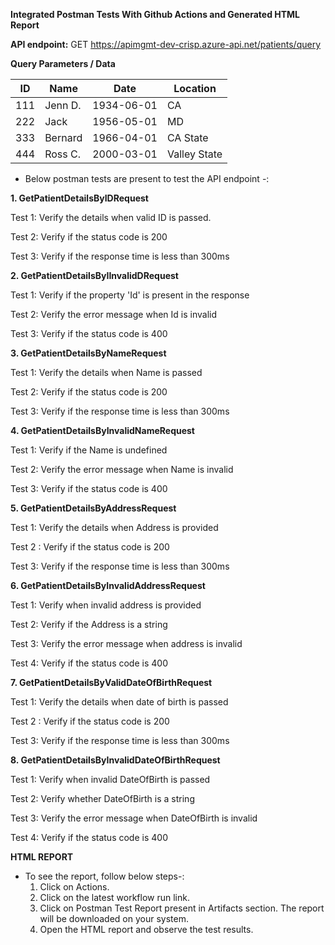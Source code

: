 **Integrated Postman Tests With Github Actions and Generated HTML Report**  


**API endpoint:**
GET https://apimgmt-dev-crisp.azure-api.net/patients/query  

**Query Parameters / Data**

| ID  | Name       | Date       | Location      |
|-----|------------|------------|---------------|
| 111 | Jenn D.    | 1934-06-01 | CA            |
| 222 | Jack       | 1956-05-01 | MD            |
| 333 | Bernard    | 1966-04-01 | CA State      |
| 444 | Ross C.    | 2000-03-01 | Valley State  |  
  
- Below postman tests are present to test the API endpoint -:  

**1. GetPatientDetailsByIDRequest**

Test 1: Verify the details when valid ID is passed.

Test 2: Verify if the status code is 200

Test 3: Verify if the response time is less than 300ms

**2. GetPatientDetailsByIInvalidDRequest**

Test 1: Verify if the property 'Id' is present in the response

Test 2: Verify the error message when Id is invalid

Test 3: Verify if the status code is 400

**3. GetPatientDetailsByNameRequest**

Test 1: Verify the details when Name is passed

Test 2: Verify if the status code is 200

Test 3: Verify if the response time is less than 300ms

**4. GetPatientDetailsByInvalidNameRequest**

Test 1: Verify if the Name is undefined

Test 2: Verify the error message when Name is invalid

Test 3: Verify if the status code is 400

**5. GetPatientDetailsByAddressRequest**

Test 1: Verify the details when Address is provided

Test 2 : Verify if the status code is 200

Test 3: Verify if the response time is less than 300ms 

**6. GetPatientDetailsByInvalidAddressRequest**

Test 1: Verify when invalid address is provided

Test 2: Verify if the Address is a string

Test 3: Verify the error message when address is invalid

Test 4: Verify if the status code is 400

**7. GetPatientDetailsByValidDateOfBirthRequest**

Test 1: Verify the details when date of birth is passed

Test 2 : Verify if the status code is 200

Test 3: Verify if the response time is less than 300ms 

**8. GetPatientDetailsByInvalidDateOfBirthRequest**

Test 1: Verify when invalid DateOfBirth is passed

Test 2: Verify whether DateOfBirth is a string

Test 3: Verify the error message when DateOfBirth is invalid

Test 4: Verify if the status code is 400    
  

**HTML REPORT**
- To see the report, follow below steps-:
    1. Click on Actions.
    2. Click on the latest workflow run link.
    3. Click on Postman Test Report present in Artifacts section. The report will be downloaded on your system.
    4. Open the HTML report and observe the test results.
